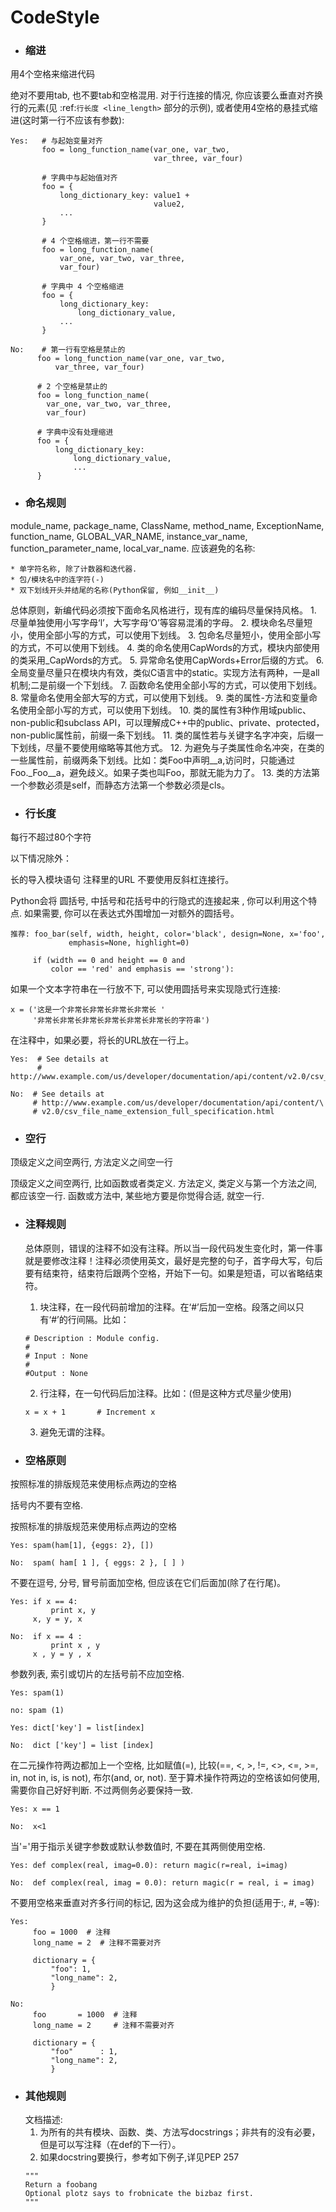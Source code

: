 # CodeStyle

* ### 缩进

用4个空格来缩进代码

绝对不要用tab, 也不要tab和空格混用. 对于行连接的情况, 你应该要么垂直对齐换行的元素(见 :ref:`行长度 <line_length>` 部分的示例), 或者使用4空格的悬挂式缩进(这时第一行不应该有参数):
```
Yes:   # 与起始变量对齐
       foo = long_function_name(var_one, var_two,
                                var_three, var_four)

       # 字典中与起始值对齐
       foo = {
           long_dictionary_key: value1 +
                                value2,
           ...
       }

       # 4 个空格缩进，第一行不需要
       foo = long_function_name(
           var_one, var_two, var_three,
           var_four)

       # 字典中 4 个空格缩进
       foo = {
           long_dictionary_key:
               long_dictionary_value,
           ...
       }
```
```
No:    # 第一行有空格是禁止的
      foo = long_function_name(var_one, var_two,
          var_three, var_four)

      # 2 个空格是禁止的
      foo = long_function_name(
        var_one, var_two, var_three,
        var_four)

      # 字典中没有处理缩进
      foo = {
          long_dictionary_key:
              long_dictionary_value,
              ...
      }
```

* ### 命名规则
module_name, package_name, ClassName, method_name, ExceptionName, function_name, GLOBAL_VAR_NAME, instance_var_name, function_parameter_name, local_var_name.
应该避免的名称:
```
* 单字符名称, 除了计数器和迭代器.
* 包/模块名中的连字符(-)
* 双下划线开头并结尾的名称(Python保留, 例如__init__)
```
总体原则，新编代码必须按下面命名风格进行，现有库的编码尽量保持风格。
    1. 尽量单独使用小写字母‘l’，大写字母‘O’等容易混淆的字母。
    2. 模块命名尽量短小，使用全部小写的方式，可以使用下划线。
    3. 包命名尽量短小，使用全部小写的方式，不可以使用下划线。
    4. 类的命名使用CapWords的方式，模块内部使用的类采用_CapWords的方式。
    5. 异常命名使用CapWords+Error后缀的方式。
    6. 全局变量尽量只在模块内有效，类似C语言中的static。实现方法有两种，一是all机制;二是前缀一个下划线。
    7. 函数命名使用全部小写的方式，可以使用下划线。
    8. 常量命名使用全部大写的方式，可以使用下划线。
    9. 类的属性-方法和变量命名使用全部小写的方式，可以使用下划线。
    10. 类的属性有3种作用域public、non-public和subclass API，可以理解成C++中的public、private、protected，non-public属性前，前缀一条下划线。
    11. 类的属性若与关键字名字冲突，后缀一下划线，尽量不要使用缩略等其他方式。
    12. 为避免与子类属性命名冲突，在类的一些属性前，前缀两条下划线。比如：类Foo中声明__a,访问时，只能通过Foo._Foo__a，避免歧义。如果子类也叫Foo，那就无能为力了。
    13. 类的方法第一个参数必须是self，而静态方法第一个参数必须是cls。

* ### 行长度
每行不超过80个字符

以下情况除外：

长的导入模块语句
注释里的URL
不要使用反斜杠连接行。

Python会将 圆括号, 中括号和花括号中的行隐式的连接起来 , 你可以利用这个特点. 如果需要, 你可以在表达式外围增加一对额外的圆括号。
```
推荐: foo_bar(self, width, height, color='black', design=None, x='foo',
             emphasis=None, highlight=0)

     if (width == 0 and height == 0 and
         color == 'red' and emphasis == 'strong'):
```
如果一个文本字符串在一行放不下, 可以使用圆括号来实现隐式行连接:
```
x = ('这是一个非常长非常长非常长非常长 '
     '非常长非常长非常长非常长非常长非常长的字符串')
```
在注释中，如果必要，将长的URL放在一行上。
```
Yes:  # See details at
      # http://www.example.com/us/developer/documentation/api/content/v2.0/csv_file_name_extension_full_specification.html
```
```
No:  # See details at
     # http://www.example.com/us/developer/documentation/api/content/\
     # v2.0/csv_file_name_extension_full_specification.html
```


* ### 空行
顶级定义之间空两行, 方法定义之间空一行

顶级定义之间空两行, 比如函数或者类定义. 方法定义, 类定义与第一个方法之间, 都应该空一行. 函数或方法中, 某些地方要是你觉得合适, 就空一行.

* ### 注释规则
    总体原则，错误的注释不如没有注释。所以当一段代码发生变化时，第一件事就是要修改注释！注释必须使用英文，最好是完整的句子，首字母大写，句后要有结束符，结束符后跟两个空格，开始下一句。如果是短语，可以省略结束符。
    1. 块注释，在一段代码前增加的注释。在‘#’后加一空格。段落之间以只有‘#’的行间隔。比如：
    ```
    # Description : Module config.
    #
    # Input : None
    #
    #Output : None
    ```
    2. 行注释，在一句代码后加注释。比如：(但是这种方式尽量少使用)
    ```
    x = x + 1       # Increment x
    ```
    3. 避免无谓的注释。

* ### 空格原则
按照标准的排版规范来使用标点两边的空格

括号内不要有空格.

按照标准的排版规范来使用标点两边的空格
```
Yes: spam(ham[1], {eggs: 2}, [])
```
```
No:  spam( ham[ 1 ], { eggs: 2 }, [ ] )
```
不要在逗号, 分号, 冒号前面加空格, 但应该在它们后面加(除了在行尾)。
```
Yes: if x == 4:
         print x, y
     x, y = y, x
```
```
No:  if x == 4 :
         print x , y
     x , y = y , x
```
参数列表, 索引或切片的左括号前不应加空格.
```
Yes: spam(1)

no: spam (1)

Yes: dict['key'] = list[index]

No:  dict ['key'] = list [index]
```
在二元操作符两边都加上一个空格, 比如赋值(=), 比较(==, <, >, !=, <>, <=, >=, in, not in, is, is not), 布尔(and, or, not). 至于算术操作符两边的空格该如何使用, 需要你自己好好判断. 不过两侧务必要保持一致.
```
Yes: x == 1

No:  x<1
```
当'='用于指示关键字参数或默认参数值时, 不要在其两侧使用空格.
```
Yes: def complex(real, imag=0.0): return magic(r=real, i=imag)

No:  def complex(real, imag = 0.0): return magic(r = real, i = imag)
```
不要用空格来垂直对齐多行间的标记, 因为这会成为维护的负担(适用于:, #, =等):
```
Yes:
     foo = 1000  # 注释
     long_name = 2  # 注释不需要对齐

     dictionary = {
         "foo": 1,
         "long_name": 2,
         }
```
```
No:
     foo       = 1000  # 注释
     long_name = 2     # 注释不需要对齐

     dictionary = {
         "foo"      : 1,
         "long_name": 2,
         }
```

* ### 其他规则
    文档描述:
    1. 为所有的共有模块、函数、类、方法写docstrings；非共有的没有必要，但是可以写注释（在def的下一行）。
    2. 如果docstring要换行，参考如下例子,详见PEP 257
    ```
    """
    Return a foobang
    Optional plotz says to frobnicate the bizbaz first.
    """
    ```
